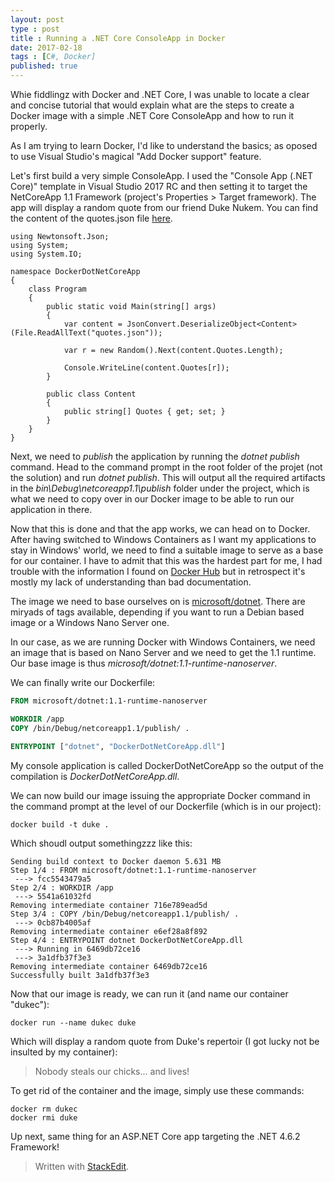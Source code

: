 ```yaml
---
layout: post
type : post
title : Running a .NET Core ConsoleApp in Docker
date: 2017-02-18
tags : [C#, Docker]
published: true
---
```

Whie fiddlingz with Docker and .NET Core, I was unable to locate a clear and concise tutorial that would explain what are the steps to create a Docker image with a simple .NET Core ConsoleApp and how to run it properly.

As I am trying to learn Docker, I'd like to understand the basics; as oposed to use Visual Studio's magical "Add Docker support" feature.

Let's first build a very simple ConsoleApp. I used the "Console App (.NET Core)" template in Visual Studio 2017 RC and then setting it to target the NetCoreApp 1.1 Framework (project's Properties > Target framework). The app will display a random quote from our friend Duke Nukem. You can find the content of the quotes.json file [here](https://gist.github.com/Pvlerick/0765e5c6fc389444380aa44860de96e0).

```CSharp
using Newtonsoft.Json;
using System;
using System.IO;

namespace DockerDotNetCoreApp
{
    class Program
    {
        public static void Main(string[] args)
        {
            var content = JsonConvert.DeserializeObject<Content>(File.ReadAllText("quotes.json"));

            var r = new Random().Next(content.Quotes.Length);

            Console.WriteLine(content.Quotes[r]);
        }

        public class Content
        {
            public string[] Quotes { get; set; }
        }
    }
}
```

Next, we need to _publish_ the application by running the _dotnet publish_ command. Head to the command prompt in the root folder of the projet (not the solution) and run _dotnet publish_.
This will output all the required artifacts in the _bin\Debug\netcoreapp1.1\publish_ folder under the project, which is what we need to copy over in our Docker image to be able to run our application in there.

Now that this is done and that the app works, we can head on to Docker. After having switched to Windows Containers as I want my applications to stay in Windows' world, we need to find a suitable image to serve as a base for our container.
I have to admit that this was the hardest part for me, I had trouble with the information I found on [Docker Hub](https://hub.docker.com/) but in retrospect it's mostly my lack of understanding than bad documentation.

The image we need to base ourselves on is [microsoft/dotnet](https://hub.docker.com/r/microsoft/dotnet/). There are miryads of tags available, depending if you want to run a Debian based image or a Windows Nano Server one.

In our case, as we are running Docker with Windows Containers, we need an image that is based on Nano Server and we need to get the 1.1 runtime. Our base image is thus _microsoft/dotnet:1.1-runtime-nanoserver_.

We can finally write our Dockerfile:

```Dockerfile
FROM microsoft/dotnet:1.1-runtime-nanoserver

WORKDIR /app
COPY /bin/Debug/netcoreapp1.1/publish/ .

ENTRYPOINT ["dotnet", "DockerDotNetCoreApp.dll"]
```

My console application is called DockerDotNetCoreApp so the output of the compilation is _DockerDotNetCoreApp.dll_.

We can now build our image issuing the appropriate Docker command in the command prompt at the level of our Dockerfile (which is in our project):

```
docker build -t duke .
```

Which shoudl output somethingzzz like this:

```
Sending build context to Docker daemon 5.631 MB
Step 1/4 : FROM microsoft/dotnet:1.1-runtime-nanoserver
 ---> fcc5543479a5
Step 2/4 : WORKDIR /app
 ---> 5541a61032fd
Removing intermediate container 716e789ead5d
Step 3/4 : COPY /bin/Debug/netcoreapp1.1/publish/ .
 ---> 0cb87b4005af
Removing intermediate container e6ef28a8f892
Step 4/4 : ENTRYPOINT dotnet DockerDotNetCoreApp.dll
 ---> Running in 6469db72ce16
 ---> 3a1dfb37f3e3
Removing intermediate container 6469db72ce16
Successfully built 3a1dfb37f3e3
```

Now that our image is ready, we can run it (and name our container "dukec"):

```
docker run --name dukec duke
```

Which will display a random quote from Duke's repertoir (I got lucky not be insulted by my container):

> Nobody steals our chicks... and lives!

To get rid of the container and the image, simply use these commands:

```
docker rm dukec
docker rmi duke
```

Up next, same thing for an ASP.NET Core app targeting the .NET 4.6.2 Framework!

> Written with [StackEdit](https://stackedit.io/).
